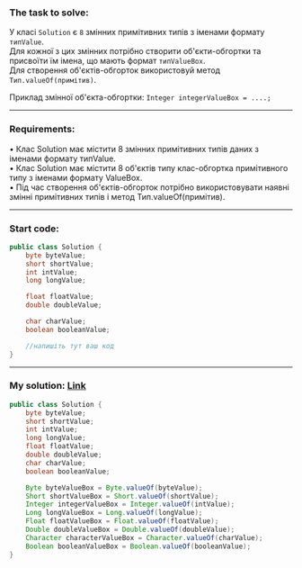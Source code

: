 ### **The task to solve:**  

У класі `Solution` є `8` змінних примітивних типів з іменами формату `типValue`.  
Для кожної з цих змінних потрібно створити об'єкти-обгортки та присвоїти їм імена, що мають формат `типValueBox`.  
Для створення об'єктів-обгорток використовуй метод `Тип.valueOf(примітив)`.

Приклад змінної об'єкта-обгортки: `Integer integerValueBox = ....;`

---

### **Requirements:**  

• Клас Solution має містити 8 змінних примітивних типів даних з іменами формату типValue.  
• Клас Solution має містити 8 об'єктів типу клас-обгортка примітивного типу з іменами формату ValueBox.  
• Під час створення об'єктів-обгорток потрібно використовувати наявні змінні примітивних типів і метод Тип.valueOf(примітив).

---

### **Start code:**  

```java
public class Solution {
    byte byteValue;
    short shortValue;
    int intValue;
    long longValue;

    float floatValue;
    double doubleValue;

    char charValue;
    boolean booleanValue;

    //напишіть тут ваш код
}
```

---

### **My solution: [Link](./src/Solution.java)**  

```java
public class Solution {
    byte byteValue;
    short shortValue;
    int intValue;
    long longValue;
    float floatValue;
    double doubleValue;
    char charValue;
    boolean booleanValue;

    Byte byteValueBox = Byte.valueOf(byteValue);
    Short shortValueBox = Short.valueOf(shortValue);
    Integer integerValueBox = Integer.valueOf(intValue);
    Long longValueBox = Long.valueOf(longValue);
    Float floatValueBox = Float.valueOf(floatValue);
    Double doubleValueBox = Double.valueOf(doubleValue);
    Character characterValueBox = Character.valueOf(charValue);
    Boolean booleanValueBox = Boolean.valueOf(booleanValue);    
}
```
